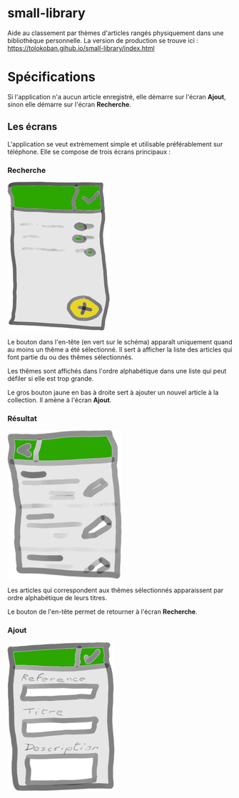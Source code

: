 # small-library
Aide au classement par thèmes d'articles rangés physiquement dans une bibliothèque personnelle.
La version de production se trouve ici : https://tolokoban.gihub.io/small-library/index.html

# Spécifications
Si l'application n'a aucun article enregistré, elle démarre sur l'écran __Ajout__, sinon elle démarre sur l'écran __Recherche__.

## Les écrans
L'application se veut extrèmement simple et utilisable préférablement sur téléphone.
Elle se compose de trois écrans principaux :

### Recherche
![Recherche](img/screen-1.png) 

Le bouton dans l'en-tête (en vert sur le schéma) apparaît uniquement quand au moins un thême a été sélectionné.
Il sert à afficher la liste des articles qui font partie du ou des thêmes sélectionnés.

Les thêmes sont affichés dans l'ordre alphabétique dans une liste qui peut défiler si elle est trop grande.

Le gros bouton jaune en bas à droite sert à ajouter un nouvel article à la collection. Il amène à l'écran __Ajout__.


### Résultat
![Résultat](img/screen-2.png) 

Les articles qui correspondent aux thêmes sélectionnés apparaissent par ordre alphabétique de leurs titres.

Le bouton de l'en-tête permet de retourner à l'écran __Recherche__.

### Ajout
![Ajout](img/screen-3.png) 






